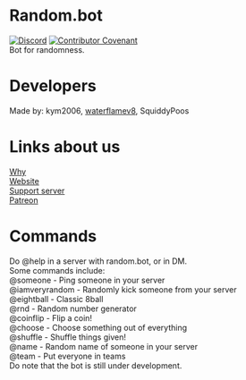 # Random.bot
[![Discord](https://img.shields.io/discord/725303414220914758.svg?label=&logo=discord&logoColor=ffffff&color=7389D8&labelColor=6A7EC2)](https://discord.gg/ZatYnsX)
[![Contributor Covenant](https://img.shields.io/badge/Contributor%20Covenant-v2.0%20adopted-ff69b4.svg)](https://github.com/kym2006/random.bot/blob/master/README.md)\
Bot for randomness.

# Developers
Made by: kym2006, [waterflamev8](https://github.com/waterflamev8), SquiddyPoos

# Links about us
[Why](https://www.youtube.com/watch?v=BeG5FqTpl9U)\
[Website](https://randomweb.netlify.app/)\
[Support server](https://discord.gg/ZatYnsX)\
[Patreon](https://www.patreon.com/kym2006)

# Commands
Do @help in a server with random.bot, or in DM.\
Some commands include:\
@someone - Ping someone in your server\
@iamveryrandom - Randomly kick someone from your server\
@eightball - Classic 8ball\
@rnd - Random number generator\
@coinflip - Flip a coin!\
@choose - Choose something out of everything\
@shuffle - Shuffle things given!\
@name - Random name of someone in your server\
@team - Put everyone in teams\
Do note that the bot is still under development.
